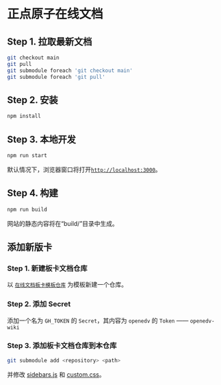 # 正点原子在线文档

## Step 1. 拉取最新文档

```bash
git checkout main
git pull
git submodule foreach 'git checkout main'
git submodule foreach 'git pull'
```

## Step 2. 安装

```bash
npm install
```

## Step 3. 本地开发

```bash
npm run start
```

默认情况下，浏览器窗口将打开[`http://localhost:3000`](http://localhost:3000/)。

## Step 4. 构建

```bash
npm run build
```

网站的静态内容将在“build/”目录中生成。

## 添加新版卡

### Step 1. 新建板卡文档仓库

以 [`在线文档板卡模板仓库`](https://github.com/openedv/openedv-wiki-boards-template.git) 为模板新建一个仓库。

### Step 2. 添加 Secret

添加一个名为 `GH_TOKEN` 的 `Secret`，其内容为 `openedv` 的 `Token` —— `openedv-wiki`

### Step 3. 添加板卡文档仓库到本仓库

```bash
git submodule add <repository> <path>
```

并修改 [sidebars.js](./sidebars.js) 和 [custom.css](./src/css/custom.css)。
